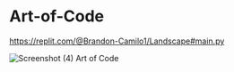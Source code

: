 # Art-of-Code

https://replit.com/@Brandon-Camilo1/Landscape#main.py

![Screenshot (4) Art of Code](https://github.com/Brandon-Munera/Art-of-Code/assets/150817945/363e50b1-3146-41ec-9a83-d75e4972e069)
